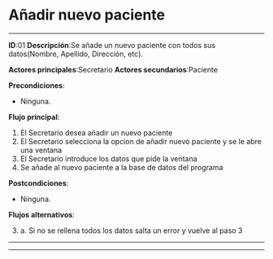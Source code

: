 # Añadir nuevo paciente
---
   **ID**:01 **Descripción**:Se añade un nuevo paciente con todos sus datos(Nombre, Apellido, Dirección, etc).

**Actores principales**:Secretario **Actores secundarios**:Paciente

**Precondiciones**:

 * Ninguna.

**Flujo principal**:

1. El Secretario desea añadir un nuevo paciente
2. El Secretario selecciona la opcion de añadir nuevo paciente y se le abre una ventana
3. El Secretario introduce los datos que pide la ventana
4. Se añade al nuevo paciente a la base de datos del programa

**Postcondiciones**:

 * Ninguna.

**Flujos alternativos**:

3. a. Si no se rellena todos los datos salta un error y vuelve al paso 3
---
---
